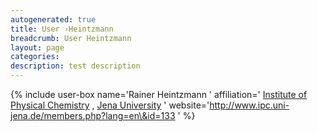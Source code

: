 ```yaml
---
autogenerated: true
title: User ›Heintzmann
breadcrumb: User Heintzmann
layout: page
categories: 
description: test description
---
```


{% include user-box name='Rainer Heintzmann ' affiliation=' [Institute of Physical Chemistry](https://www.ipc.uni-jena.de/Institute.htm) , [Jena University](http://www.uni-jena.de/en/start.html) ' website='http://www.ipc.uni-jena.de/members.php?lang=en\&id=133 ' %}
